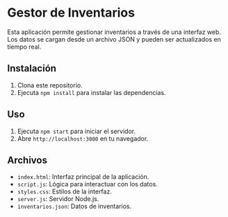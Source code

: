 
# Gestor de Inventarios

Esta aplicación permite gestionar inventarios a través de una interfaz web. Los datos se cargan desde un archivo JSON y pueden ser actualizados en tiempo real.

## Instalación

1. Clona este repositorio.
2. Ejecuta `npm install` para instalar las dependencias.

## Uso

1. Ejecuta `npm start` para iniciar el servidor.
2. Abre `http://localhost:3000` en tu navegador.

## Archivos

- `index.html`: Interfaz principal de la aplicación.
- `script.js`: Lógica para interactuar con los datos.
- `styles.css`: Estilos de la interfaz.
- `server.js`: Servidor Node.js.
- `inventarios.json`: Datos de inventarios.
